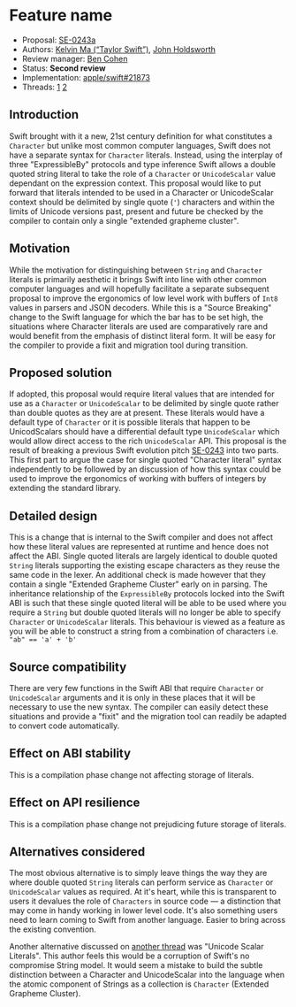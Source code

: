 # Feature name

* Proposal: [SE-0243a](0243a-single-quoted-character-literals.md)
* Authors: [Kelvin Ma (“Taylor Swift”)](https://github.com/kelvin13), [John Holdsworth](https://github.com/johnno1962)
* Review manager: [Ben Cohen](https://github.com/airspeedswift)
* Status: **Second review** 
* Implementation: [apple/swift#21873](https://github.com/apple/swift/pull/21873)
* Threads: [1](https://forums.swift.org/t/prepitch-character-integer-literals/10442) [2](https://forums.swift.org/t/se-0243-codepoint-and-character-literals/21188)

## Introduction

Swift brought with it a new, 21st century definition for what constitutes a `Character` but unlike most common computer languages, Swift does not have a separate syntax for `Character` literals. Instead, using the interplay of three "ExpressibleBy" protocols and type inference Swift allows a double quoted string literal to take the role of a `Character` or `UnicodeScalar` value dependant on the expression context. This proposal would like to put forward that literals intended to be used in a Character or UnicodeScalar context should be delimited by single quote (`'`) characters and within the limits of Unicode versions past, present and future be checked by the compiler to contain only a single "extended grapheme cluster".

## Motivation

While the motivation for distinguishing between `String` and `Character` literals is primarily aesthetic it brings Swift into line with other common computer languages and will hopefully facilitate a separate subsequent proposal to improve the ergonomics of low level work with buffers of `Int8` values in parsers and JSON decoders. While this is a "Source Breaking" change to the Swift language for which the bar has to be set high, the situations where Character literals are used are comparatively rare and would benefit from the emphasis of distinct literal form. It will be easy for the compiler to provide a fixit and migration tool during transition.

## Proposed solution

If adopted, this proposal would require literal values that are intended for use as a `Character` or `UnicodeScalar` to be delimited by single quote rather than double quotes as they are at present. These literals would have a default type of `Character` or it is possible literals that happen to be UnicodScalars should have a differential default type `UnicodeScalar` which would allow direct access to the rich `UnicodeScalar` API. This proposal is the result of breaking a previous Swift evolution pitch [SE-0243](0243-codepoint-and-character-literals.md) into two parts. This first part to argue the case for single quoted "Character literal" syntax independently to be followed by an discussion of how this syntax could be used to improve the ergonomics of working with buffers of integers by extending the standard library.

## Detailed design

This is a change that is internal to the Swift compiler and does not affect how these literal values are represented at runtime and hence does not affect the ABI. Single quoted literals are largely identical to double quoted `String` literals supporting the existing escape characters as they reuse the same code in the lexer. An additional check is made however that they contain a single "Extended Grapheme Cluster" early on in parsing. The inheritance relationship of the `ExpressibleBy` protocols locked into the Swift ABI is such that these single quoted literal will be able to be used where you require a `String` but double quoted literals will no longer be able to specify `Character` or `UnicodeScalar` literals. This behaviour is viewed as a feature as you will be able to construct a string from a combination of characters i.e. `"ab" == 'a' + 'b'`

## Source compatibility

There are very few functions in the Swift ABI that require `Character` or `UnicodeScalar` arguments and it is only in these places that it will be necessary to use the new syntax. The compiler can easily detect these situations and provide a "fixit" and the migration tool can readily be adapted to convert code automatically.

## Effect on ABI stability

This is a compilation phase change not affecting storage of literals.

## Effect on API resilience

This is a compilation phase change not prejudicing  future storage of literals.

## Alternatives considered

The most obvious alternative is to simply leave things the way they are where double quoted `String` literals can perform service as `Character` or `UnicodeScalar` values as required. At it's heart, while this is transparent to users it devalues the role of `Characters` in source code — a distinction that may come in handy working in lower level code. It's also something users need to learn coming to Swift from another language. Easier to bring across the existing convention.

Another alternative discussed on [another thread](https://forums.swift.org/t/unicode-scalar-literals/22224) was "Unicode Scalar Literals". This author feels this would be a corruption of Swift's no compromise String model. It would seem a mistake to build the subtle distinction between a Character and UnicodeScalar into the language when the atomic component of Strings as a collection is `Character` (Extended Grapheme Cluster).